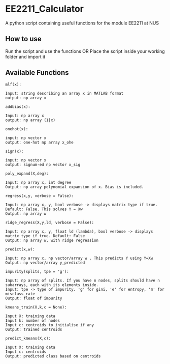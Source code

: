 # EE2211_Calculator
A python script containing useful functions for the module EE2211 at NUS

## How to use
Run the script and use the functions 
OR
Place the script inside your working folder and import it

## Available Functions
```
mlf(x):

Input: string describing an array x in MATLAB format
output: np array x

```
```
addbias(x):

Input: np array x
output: np array (1|x)
```
```
onehot(x):

input: np vector x
output: one-hot np array x_ohe

```
```
sign(x):

input: np vector x
output: signum-ed np vector x_sig

```
```
poly_expand(X,deg):

Input: np array x, int degree 
Output: np array polynomial expansion of x. Bias is included.

```
```
regress(x,y, verbose = False):

Input: np array x, y, bool verbose -> displays matrix type if true. Default: False. This solves Y = Xw
Output: np array w

```
```
ridge_regress(X,y,ld, verbose = False):

Input: np array x, y, float ld (lambda), bool verbose -> displays matrix type if true. Default: False
Output: np array w, with ridge regression

```
```
predict(x,w):

Input: np array x, np vector/array w . This predicts Y using Y=Xw
Output: np vector/array y_predicted

```
```
impurity(splits, tpe = 'g'):

Input: np array of splits. If you have n nodes, splits should have n subarrays, each with its elements inside.
Input: tpe -> type of impurity. 'g' for gini, 'e' for entropy, 'm' for misclass rate
Output: float of impurity

```
```
kmeans_train(X,k,c = None):

Input X: training data
Input k: number of nodes
Input c: centroids to initialise if any
Output: trained centroids

```
```
predict_kmeans(X,c):

Input X: training data
Input c: centroids 
Output: predicted class based on centroids

```
